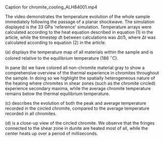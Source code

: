 Caption for chromite_cooling_ALH84001.mp4

The video demonstrates the temperature evolution of the whole sample immediately following the passage of a planar shockwave. The simulation displayed is the 33 GPa 'reference' simulation. Temperature arrays were calculated according to the heat equation described in equation (1) in the article, while the timestep dt between calculations was $\Delta t$/5, where $\Delta t$ was calculated according to equation (2) in the article.

(a) displays the temperature map of all materials within the sample and is colored relative to the equilibrium temperature (186 $^\circ$C).

In pane (b) we have colored all non-chromite material gray to show a comprehensive overview of the thermal experience in chromites throughout the sample. In doing so we highlight the spatially heterogeneous nature of the heating where chromites in shear zones (such as the chromite circled) experience secondary maxima, while the average chromite temperature remains below the thermal equilibrium temperature.

(c) describes the evolution of both the peak and average temperature recorded in the circled chromite, compared to the average temperature recorded in all chromites.

(d) is a close-up view of the circled chromite. We observe that the fringes connected to the shear zone in dunite are heated most of all, while the center heats up over a period of milliseconds. 
